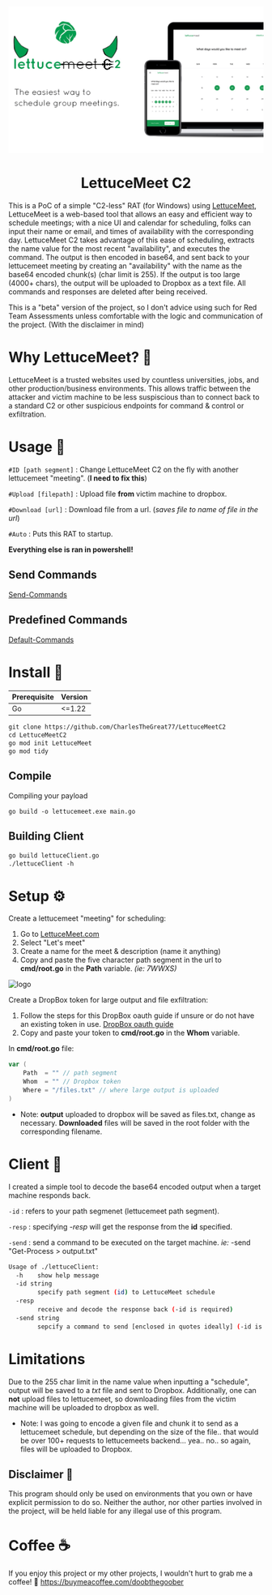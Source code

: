 <div align="center">

  <img src="assets/C2.png" alt="logo" width="auto" height="auto" />
  <h1>LettuceMeet C2</h1>
</div>
This is a PoC of a simple "C2-less" RAT (for Windows) using <a href="https://lettucemeet.com">LettuceMeet</a>, LettuceMeet is a web-based tool that allows an easy and efficient way to schedule meetings; with a nice UI and calendar for scheduling, folks can input their name or email, and times of availability with the corresponding day. LettuceMeet C2 takes advantage of this ease of scheduling, extracts the name value for the most recent "availability", and executes the command. The output is then encoded in base64, and sent back to your lettucemeet meeting by creating an "availability" with the name as the base64 encoded chunk(s) (char limit is 255). If the output is too large (4000+ chars), the output will be uploaded to Dropbox as a text file. All commands and responses are deleted after being received.

This is a "beta" version of the project, so I don't advice using such for Red Team Assessments unless comfortable with the logic and communication of the project. (With the disclaimer in mind)

# Why LettuceMeet? 🧐
LettuceMeet is a trusted websites used by countless universities, jobs, and other production/business environments. This allows traffic between the attacker and victim machine to be less suspiscious than to connect back to a standard C2 or other suspicious endpoints for command & control or exfiltration.

# Usage 🔫
```#ID [path segment]``` : Change LettuceMeet C2 on the fly with another lettucemeet "meeting". (**I need to fix this**)

```#Upload [filepath]``` : Upload file **from** victim machine to dropbox.

```#Download [url]``` : Download file from a url. (*saves file to name of file in the url*)

```#Auto``` : Puts this RAT to startup.

**Everything else is ran in powershell!**

## Send Commands
[Send-Commands](https://github.com/user-attachments/assets/f24c069b-6ff6-4bbf-8f23-ce58ef428579)

## Predefined Commands
[Default-Commands](https://github.com/user-attachments/assets/3043d26f-d339-475a-9022-5b9381acf9e0)

# Install 🚀
| Prerequisite | Version |
|--------------|---------|
| Go           |  <=1.22 |

```
git clone https://github.com/CharlesTheGreat77/LettuceMeetC2
cd LettuceMeetC2
go mod init LettuceMeet
go mod tidy
```

## Compile
Compiling your payload
```
go build -o lettucemeet.exe main.go
```

## Building Client
```
go build lettuceClient.go
./lettuceClient -h
```

# Setup ⚙️
Create a lettucemeet "meeting" for scheduling: 
1. Go to <a href="https://lettucemeet.com">LettuceMeet.com</a>
2. Select "Let's meet"
3. Create a name for the meet & description (name it anything)
4. Copy and paste the five character path segment in the url to **cmd/root.go** in the **Path** variable. *(ie: 7WWXS)*
 <img src="assets/path-segment.png" alt="logo" width="auto" height="auto" />

Create a DropBox token for large output and file exfiltration:
1. Follow the steps for this DropBox oauth guide if unsure or do not have an existing token in use. <a href="https://lettucemeet.com">DropBox oauth guide</a>
2. Copy and paste your token to **cmd/root.go** in the **Whom** variable.

In **cmd/root.go** file:
```go
var (
	Path  = "" // path segment
	Whom  = "" // Dropbox token
	Where = "/files.txt" // where large output is uploaded
)
```

* Note: **output** uploaded to dropbox will be saved as files.txt, change as necessary. **Downloaded** files will be saved in the root folder with the corresponding filename.

# Client 🧪
I created a simple tool to decode the base64 encoded output when a target machine responds back.

```-id``` : refers to your path segmenet (lettucemeet path segment).

```-resp``` : specifying *-resp* will get the response from the **id** specified.

```-send``` : send a command to be executed on the target machine. *ie:* -send "Get-Process > output.txt"

```bash
Usage of ./lettuceClient:
  -h	show help message
  -id string
    	specify path segment (id) to LettuceMeet schedule
  -resp
    	receive and decode the response back (-id is required)
  -send string
    	sepcify a command to send [enclosed in quotes ideally] (-id is required)
```

# Limitations 
Due to the 255 char limit in the name value when inputting a "schedule", output will be saved to a *txt* file and sent to Dropbox. Additionally, one can **not** upload files to lettucemeet, so downloading files from the victim machine will be uploaded to dropbox as well.
* Note: I was going to encode a given file and chunk it to send as a lettucemeet schedule, but depending on the size of the file.. that would be over 100+ requests to lettucemeets backend... yea.. no.. so again, files will be uploaded to Dropbox.

## Disclaimer 🚩
This program should only be used on environments that you own or have explicit permission to do so. Neither the author, nor other parties involved in the project, will be held liable for any illegal use of this program.

# Coffee ☕️
If you enjoy this project or my other projects, I wouldn't hurt to grab me a coffee! 🙏
https://buymeacoffee.com/doobthegoober
